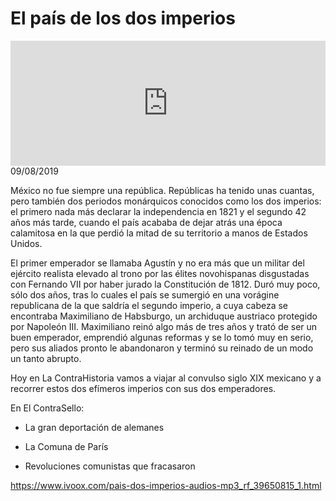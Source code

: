 # El país de los dos imperios
<iframe id='audio_88903085' frameborder='0' allowfullscreen='' scrolling='no' height='200' style='width:100%;' src='https://www.ivoox.com/player_ej_39650815_6_1.html' loading='lazy'></iframe>09/08/2019

México no fue siempre una república. Repúblicas ha tenido unas cuantas, pero también dos periodos monárquicos conocidos como los dos imperios: el primero nada más declarar la independencia en 1821 y el segundo 42 años más tarde, cuando el país acababa de dejar atrás una época calamitosa en la que perdió la mitad de su territorio a manos de Estados Unidos. 

 El primer emperador se llamaba Agustín y no era más que un militar del ejército realista elevado al trono por las élites novohispanas disgustadas con Fernando VII por haber jurado la Constitución de 1812. Duró muy poco, sólo dos años, tras lo cuales el país se sumergió en una vorágine republicana de la que saldría el segundo imperio, a cuya cabeza se encontraba Maximiliano de Habsburgo, un archiduque austriaco protegido por Napoleón III. Maximiliano reinó algo más de tres años y trató de ser un buen emperador, emprendió algunas reformas y se lo tomó muy en serio, pero sus aliados pronto le abandonaron y terminó su reinado de un modo un tanto abrupto.  

 Hoy en La ContraHistoria vamos a viajar al convulso siglo XIX mexicano y a recorrer estos dos efímeros imperios con sus dos emperadores. 

 En El ContraSello:

 - La gran deportación de alemanes

 - La Comuna de París

 - Revoluciones comunistas que fracasaron 

 

https://www.ivoox.com/pais-dos-imperios-audios-mp3_rf_39650815_1.html
